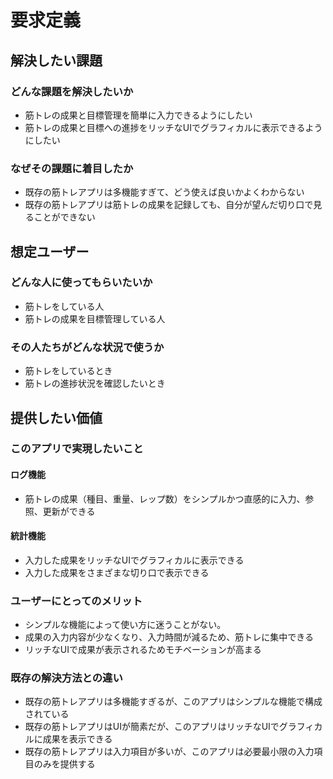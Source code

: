 # 要求定義

## 解決したい課題

### どんな課題を解決したいか

- 筋トレの成果と目標管理を簡単に入力できるようにしたい
- 筋トレの成果と目標への進捗をリッチなUIでグラフィカルに表示できるようにしたい

### なぜその課題に着目したか

- 既存の筋トレアプリは多機能すぎて、どう使えば良いかよくわからない
- 既存の筋トレアプリは筋トレの成果を記録しても、自分が望んだ切り口で見ることができない

## 想定ユーザー

### どんな人に使ってもらいたいか

- 筋トレをしている人
- 筋トレの成果を目標管理している人

### その人たちがどんな状況で使うか

- 筋トレをしているとき
- 筋トレの進捗状況を確認したいとき

## 提供したい価値

### このアプリで実現したいこと

#### ログ機能
- 筋トレの成果（種目、重量、レップ数）をシンプルかつ直感的に入力、参照、更新ができる

#### 統計機能
- 入力した成果をリッチなUIでグラフィカルに表示できる
- 入力した成果をさまざまな切り口で表示できる

### ユーザーにとってのメリット

- シンプルな機能によって使い方に迷うことがない。
- 成果の入力内容が少なくなり、入力時間が減るため、筋トレに集中できる
- リッチなUIで成果が表示されるためモチベーションが高まる

### 既存の解決方法との違い

- 既存の筋トレアプリは多機能すぎるが、このアプリはシンプルな機能で構成されている
- 既存の筋トレアプリはUIが簡素だが、このアプリはリッチなUIでグラフィカルに成果を表示できる
- 既存の筋トレアプリは入力項目が多いが、このアプリは必要最小限の入力項目のみを提供する

